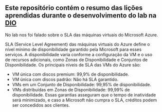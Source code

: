 ## Este repositório contém o resumo das lições aprendidas durante o desenvolvimento do lab na [DIO](https://web.dio.me/)

No lab nos foi falado sobre o SLA das máquinas virtuais do Microsoft Azure.

SLA (Service Level Agreement) das máquinas virtuais do Azure define o nível mínimo de disponibilidade garantido pela Microsoft para esses serviços. A disponibilidade varia conforme a configuração da VM e o uso de recursos adicionais, como Zonas de Disponibilidade e Conjuntos de Disponibilidade.
Os principais níveis de SLA das VMs do Azure são:
* VM única com discos premium: 99,9% de disponibilidade.
* VM única com discos padrão: Não há SLA garantido.
* VMs em um Conjunto de Disponibilidade: 99,95% de disponibilidade.
* VMs distribuídas em Zonas de Disponibilidade: 99,99% de disponibilidade.
Essas garantias asseguram que o tempo de inatividade será minimizado, e caso a Microsoft não cumpra o SLA, créditos podem ser concedidos aos clientes.